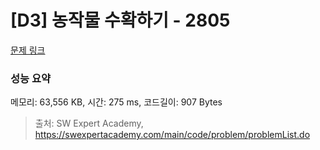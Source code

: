 # [D3] 농작물 수확하기 - 2805 

[문제 링크](https://swexpertacademy.com/main/code/problem/problemDetail.do?contestProbId=AV7GLXqKAWYDFAXB) 

### 성능 요약

메모리: 63,556 KB, 시간: 275 ms, 코드길이: 907 Bytes



> 출처: SW Expert Academy, https://swexpertacademy.com/main/code/problem/problemList.do
